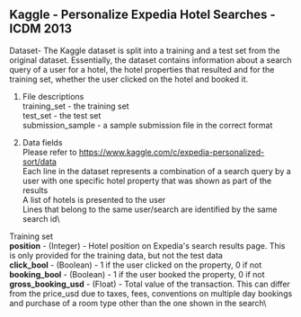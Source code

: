 ## Kaggle - Personalize Expedia Hotel Searches - ICDM 2013 ##


Dataset- The Kaggle dataset is split into a training and a test set from the original dataset. Essentially, the dataset contains information about a search query of a user for a hotel, the hotel properties that resulted and for the training set, whether the user clicked on the hotel and booked it. 

1) File descriptions\
training_set - the training set\
test_set - the test set\
submission_sample - a sample submission file in the correct format


2) Data fields\
Please refer to https://www.kaggle.com/c/expedia-personalized-sort/data \
Each line in the dataset represents a combination of a search query by a user with one specific hotel property that was shown as part of the results\
A list of hotels is presented to the user\
Lines that belong to the same user/search are identified by the same search id\

Training set\
**position** - (Integer) - Hotel position on Expedia's search results page. This is only provided for the training data, but not the test data\
**click_bool** - (Boolean) - 1 if the user clicked on the property, 0 if not\
**booking_bool** - (Boolean) - 1 if the user booked the property, 0 if not\
**gross_booking_usd** - (Float) - Total value of the transaction. This can differ from the price_usd due to taxes, fees, conventions on multiple day bookings and purchase of a room type other than the one shown in the search\
